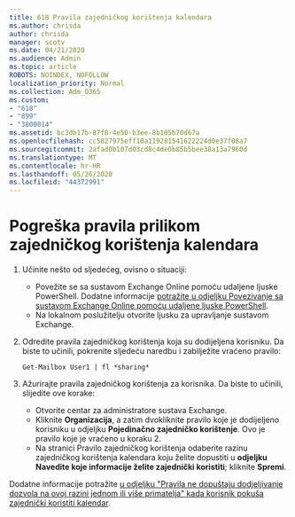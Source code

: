 ```yaml
---
title: 618 Pravila zajedničkog korištenja kalendara
ms.author: chrisda
author: chrisda
manager: scotv
ms.date: 04/21/2020
ms.audience: Admin
ms.topic: article
ROBOTS: NOINDEX, NOFOLLOW
localization_priority: Normal
ms.collection: Adm_O365
ms.custom:
- "618"
- "899"
- "3800014"
ms.assetid: bc3db17b-87f8-4e50-b3ee-8b105b70d67a
ms.openlocfilehash: cc5827975eff10a119281541622224d0e37f08a7
ms.sourcegitcommit: 2afad0b107d03cd8c4de0b85b5bee38a13a7960d
ms.translationtype: MT
ms.contentlocale: hr-HR
ms.lasthandoff: 05/26/2020
ms.locfileid: "44372991"
---
```

# <a name="policy-error-when-sharing-a-calendar"></a>Pogreška pravila prilikom zajedničkog korištenja kalendara

1. Učinite nešto od sljedećeg, ovisno o situaciji:
    - Povežite se sa sustavom Exchange Online pomoću udaljene ljuske PowerShell. Dodatne informacije [potražite u odjeljku Povezivanje sa sustavom Exchange Online pomoću udaljene ljuske PowerShell](https://technet.microsoft.com/library/jj984289%28v=exchg.160%29.aspx).
    - Na lokalnom poslužitelju otvorite ljusku za upravljanje sustavom Exchange.
2. Odredite pravila zajedničkog korištenja koja su dodijeljena korisniku. Da biste to učinili, pokrenite sljedeću naredbu i zabilježite vraćeno pravilo:

    `
    Get-Mailbox User1 | fl *sharing*
    `

3. Ažurirajte pravila zajedničkog korištenja za korisnika. Da biste to učinili, slijedite ove korake:
    - Otvorite centar za administratore sustava Exchange.
    - Kliknite **Organizacija**, a zatim dvokliknite pravilo koje je dodijeljeno korisniku u odjeljku **Pojedinačno zajedničko korištenje**. Ovo je pravilo koje je vraćeno u koraku 2.
    - Na stranici Pravilo zajedničkog korištenja odaberite razinu zajedničkog korištenja kalendara koju želite dopustiti u **odjeljku Navedite koje informacije želite zajednički koristiti**; kliknite **Spremi**.

Dodatne informacije potražite [u odjeljku "Pravila ne dopuštaju dodjeljivanje dozvola na ovoj razini jednom ili više primatelja" kada korisnik pokuša zajednički koristiti kalendar](https://docs.microsoft.com/exchange/troubleshoot/calendar-sharing/policy-permissions-issue).
